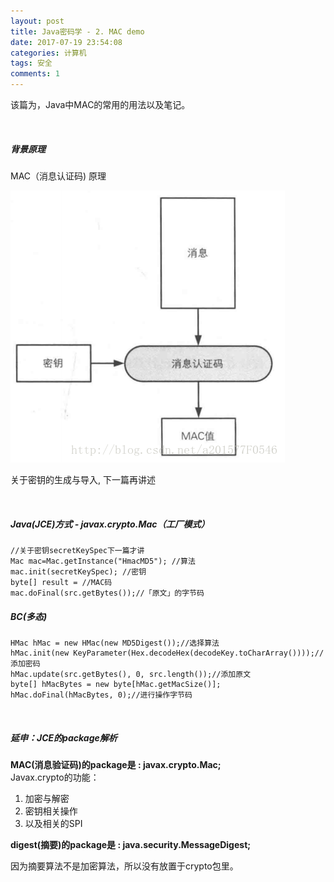 ```yaml
---
layout: post
title: Java密码学 - 2. MAC demo
date: 2017-07-19 23:54:08
categories: 计算机
tags: 安全 
comments: 1
---
```




该篇为，Java中MAC的常用的用法以及笔记。

<br>

##### **背景原理**

MAC（消息认证码) 原理

![消息认证码 ](../assets/blog_res/20180227185209179.png)

关于密钥的生成与导入, 下一篇再讲述

<br>


##### **Java(JCE)方式 - javax.crypto.Mac**（工厂模式）

	//关于密钥secretKeySpec下一篇才讲
	Mac mac=Mac.getInstance("HmacMD5"); //算法
	mac.init(secretKeySpec); //密钥
	byte[] result = //MAC码
	mac.doFinal(src.getBytes());//「原文」的字节码


##### **BC**(多态)

    HMac hMac = new HMac(new MD5Digest());//选择算法
    hMac.init(new KeyParameter(Hex.decodeHex(decodeKey.toCharArray())));//添加密码
    hMac.update(src.getBytes(), 0, src.length());//添加原文
    byte[] hMacBytes = new byte[hMac.getMacSize()];
    hMac.doFinal(hMacBytes, 0);//进行操作字节码

<br>

##### 延申：JCE的package解析

**MAC(消息验证码)的package是 :  javax.crypto.Mac;**  
Javax.crypto的功能： 

1. 加密与解密
2. 密钥相关操作
3. 以及相关的SPI   


**digest(摘要)的package是 : java.security.MessageDigest;**

因为摘要算法不是加密算法，所以没有放置于crypto包里。




